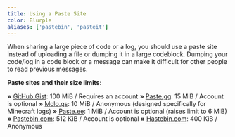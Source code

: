 ```yaml
---
title: Using a Paste Site
color: Blurple
aliases: ['pastebin', 'pasteit']
---
```


When sharing a large piece of code or a log, you should use a paste site instead of uploading a file or dumping it in a large codeblock.
Dumping your code/log in a code block or a message can make it difficult for other people to read previous messages.

**Paste sites and their size limits:**

**»** [GitHub Gist](https://gist.github.com/): 100 MiB / Requires an account
**»** [Paste.gg](https://paste.gg/): 15 MiB / Account is optional
**»** [Mclo.gs](https://mclo.gs/): 10 MiB / Anonymous (designed specifically for Minecraft logs)
**»** [Paste.ee](https://paste.ee/): 1 MiB / Account is optional (raises limit to 6 MiB)
**»** [Pastebin.com](https://pastebin.com/): 512 KiB / Account is optional
**»** [Hastebin.com](https://hastebin.com/): 400 KiB / Anonymous

